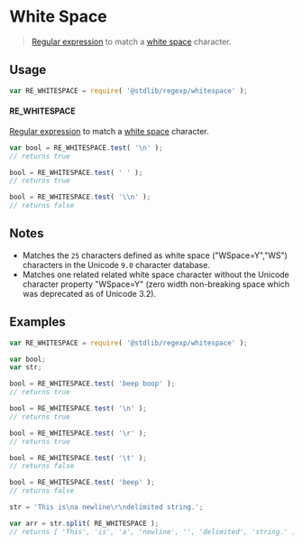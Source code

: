 # White Space

> [Regular expression][regexp] to match a [white space][whitespace] character.


<section class="usage">

## Usage

``` javascript
var RE_WHITESPACE = require( '@stdlib/regexp/whitespace' );
```

#### RE_WHITESPACE

[Regular expression][regexp] to match a [white space][whitespace] character. 

``` javascript
var bool = RE_WHITESPACE.test( '\n' );
// returns true

bool = RE_WHITESPACE.test( ' ' );
// returns true

bool = RE_WHITESPACE.test( '\\n' );
// returns false
```

</section>

<!-- /.usage -->


<section class="notes">

## Notes

* Matches the `25` characters defined as white space ("WSpace=Y","WS") characters in the Unicode `9.0` character database.
* Matches one related related white space character without the Unicode character property "WSpace=Y" (zero width non-breaking space which was deprecated as of Unicode 3.2).

</section>

<!-- /.notes -->


<section class="examples">

## Examples

``` javascript
var RE_WHITESPACE = require( '@stdlib/regexp/whitespace' );

var bool;
var str;

bool = RE_WHITESPACE.test( 'beep boop' );
// returns true

bool = RE_WHITESPACE.test( '\n' );
// returns true

bool = RE_WHITESPACE.test( '\r' );
// returns true

bool = RE_WHITESPACE.test( '\t' );
// returns false

bool = RE_WHITESPACE.test( 'beep' );
// returns false

str = 'This is\na newline\r\ndelimited string.';

var arr = str.split( RE_WHITESPACE ); 
// returns [ 'This', 'is', 'a', 'newline', '', 'delimited', 'string.' ]
```

</section>

<!-- /.examples -->


<section class="links">

[regexp]: https://developer.mozilla.org/en-US/docs/Web/JavaScript/Guide/Regular_Expressions
[whitespace]: https://en.wikipedia.org/wiki/Whitespace_character

</section>

<!-- /.links -->

